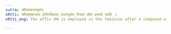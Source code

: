 ```yaml
---
sutra: क्रीतात्करणपूर्वात्
vRtti: क्रीतशब्दान्तात् प्रातिपदिकात् करणपूर्वात् स्त्रियां ङीष् प्रत्ययो भवति ॥
vRtti_eng: The affix ङीष् is employed in the feminine after a compound word ending in क्रीत, the first member of the compound being the name of the means wherewith the thing is bought.

---
```

